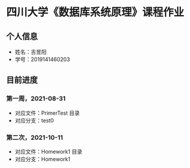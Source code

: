 # 四川大学《数据库系统原理》课程作业

## 个人信息

- 姓名：吉昱阳
- 学号：2019141460203

## 目前进度

### 第一周，2021-08-31

- 对应文件：PrimerTest 目录
- 对应分支：test0

### 第二次，2021-10-11

- 对应文件：Homework1 目录
- 对应分支：Homework1
